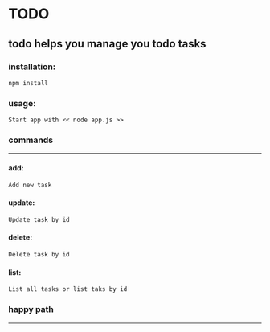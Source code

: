 # TODO 

## todo helps you manage you todo tasks

### installation:
    npm install

### usage:

    Start app with << node app.js >>


### commands
------------- 
#### add:

    Add new task

#### update:

    Update task by id

#### delete:

    Delete task by id

#### list:

    List all tasks or list taks by id


### happy path
-----------------------